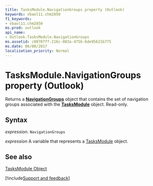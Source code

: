 ```yaml
---
title: TasksModule.NavigationGroups property (Outlook)
keywords: vbaol11.chm2850
f1_keywords:
- vbaol11.chm2850
ms.prod: outlook
api_name:
- Outlook.TasksModule.NavigationGroups
ms.assetid: c80707ff-216c-083a-475b-6de95621b775
ms.date: 06/08/2017
localization_priority: Normal
---
```



# TasksModule.NavigationGroups property (Outlook)

Returns a  **[NavigationGroups](Outlook.NavigationGroups.md)** object that contains the set of navigation groups associated with the **[TasksModule](Outlook.TasksModule.md)** object. Read-only.


## Syntax

_expression_. `NavigationGroups`

_expression_ A variable that represents a [TasksModule](Outlook.TasksModule.md) object.


## See also


[TasksModule Object](Outlook.TasksModule.md)

[!include[Support and feedback](~/includes/feedback-boilerplate.md)]